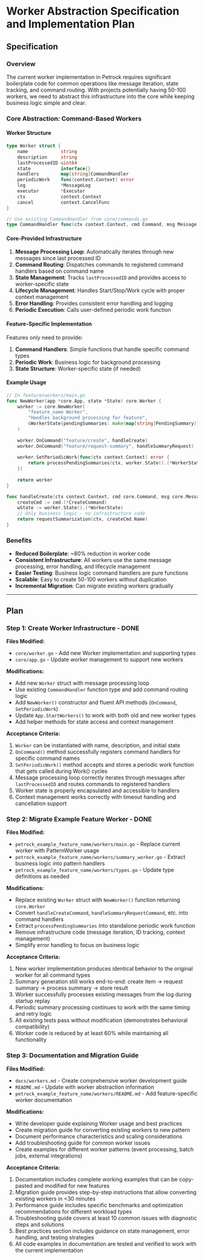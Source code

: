 # Worker Abstraction Specification and Implementation Plan

## Specification

### Overview

The current worker implementation in Petrock requires significant boilerplate code for common operations like message iteration, state tracking, and command routing. With projects potentially having 50-100 workers, we need to abstract this infrastructure into the core while keeping business logic simple and clear.

### Core Abstraction: Command-Based Workers

#### Worker Structure
```go
type Worker struct {
    name            string
    description     string
    lastProcessedID uint64
    state           interface{}
    handlers        map[string]CommandHandler
    periodicWork    func(context.Context) error
    log             *MessageLog
    executor        *Executor
    ctx             context.Context
    cancel          context.CancelFunc
}

// Use existing CommandHandler from core/commands.go
type CommandHandler func(ctx context.Context, cmd Command, msg Message) error
```

#### Core-Provided Infrastructure
1. **Message Processing Loop**: Automatically iterates through new messages since last processed ID
2. **Command Routing**: Dispatches commands to registered command handlers based on command name
3. **State Management**: Tracks `lastProcessedID` and provides access to worker-specific state
4. **Lifecycle Management**: Handles Start/Stop/Work cycle with proper context management
5. **Error Handling**: Provides consistent error handling and logging
6. **Periodic Execution**: Calls user-defined periodic work function

#### Feature-Specific Implementation
Features only need to provide:
1. **Command Handlers**: Simple functions that handle specific command types
2. **Periodic Work**: Business logic for background processing
3. **State Structure**: Worker-specific state (if needed)

#### Example Usage
```go
// In feature/workers/main.go
func NewWorker(app *core.App, state *State) core.Worker {
    worker := core.NewWorker(
        "feature_name Worker",
        "Handles background processing for feature",
        &WorkerState{pendingSummaries: make(map[string]PendingSummary)},
    )
    
    worker.OnCommand("feature/create", handleCreate)
    worker.OnCommand("feature/request-summary", handleSummaryRequest)
    
    worker.SetPeriodicWork(func(ctx context.Context) error {
        return processPendingSummaries(ctx, worker.State().(*WorkerState))
    })
    
    return worker
}

func handleCreate(ctx context.Context, cmd core.Command, msg core.Message) error {
    createCmd := cmd.(*CreateCommand)
    wState := worker.State().(*WorkerState)
    // Only business logic - no infrastructure code
    return requestSummarization(ctx, createCmd.Name)
}
```

### Benefits
- **Reduced Boilerplate**: ~80% reduction in worker code
- **Consistent Infrastructure**: All workers use the same message processing, error handling, and lifecycle management
- **Easier Testing**: Business logic command handlers are pure functions
- **Scalable**: Easy to create 50-100 workers without duplication
- **Incremental Migration**: Can migrate existing workers gradually

---

## Plan

### Step 1: Create Worker Infrastructure - DONE
**Files Modified:**
- `core/worker.go` - Add new Worker implementation and supporting types
- `core/app.go` - Update worker management to support new workers

**Modifications:**
- Add new `Worker` struct with message processing loop
- Use existing `CommandHandler` function type and add command routing logic
- Add `NewWorker()` constructor and fluent API methods (`OnCommand`, `SetPeriodicWork`)
- Update `App.StartWorkers()` to work with both old and new worker types
- Add helper methods for state access and context management

**Acceptance Criteria:**
1. `Worker` can be instantiated with name, description, and initial state
2. `OnCommand()` method successfully registers command handlers for specific command names
3. `SetPeriodicWork()` method accepts and stores a periodic work function that gets called during Work() cycles
4. Message processing loop correctly iterates through messages after `lastProcessedID` and routes commands to registered handlers
5. Worker state is properly encapsulated and accessible to handlers
6. Context management works correctly with timeout handling and cancellation support

### Step 2: Migrate Example Feature Worker - DONE
**Files Modified:**
- `petrock_example_feature_name/workers/main.go` - Replace current worker with PatternWorker usage
- `petrock_example_feature_name/workers/summary_worker.go` - Extract business logic into pattern handlers
- `petrock_example_feature_name/workers/types.go` - Update type definitions as needed

**Modifications:**
- Replace existing `Worker` struct with `NewWorker()` function returning `core.Worker`
- Convert `handleCreateCommand`, `handleSummaryRequestCommand`, etc. into command handlers
- Extract `processPendingSummaries` into standalone periodic work function
- Remove infrastructure code (message iteration, ID tracking, context management)
- Simplify error handling to focus on business logic

**Acceptance Criteria:**
1. New worker implementation produces identical behavior to the original worker for all command types
2. Summary generation still works end-to-end: create item → request summary → process summary → store result
3. Worker successfully processes existing messages from the log during startup replay
4. Periodic summary processing continues to work with the same timing and retry logic
5. All existing tests pass without modification (demonstrates behavioral compatibility)
6. Worker code is reduced by at least 60% while maintaining all functionality

### Step 3: Documentation and Migration Guide
**Files Modified:**
- `docs/workers.md` - Create comprehensive worker development guide
- `README.md` - Update with worker abstraction information
- `petrock_example_feature_name/workers/README.md` - Add feature-specific worker documentation

**Modifications:**
- Write developer guide explaining Worker usage and best practices
- Create migration guide for converting existing workers to new pattern
- Document performance characteristics and scaling considerations
- Add troubleshooting guide for common worker issues
- Create examples for different worker patterns (event processing, batch jobs, external integrations)

**Acceptance Criteria:**
1. Documentation includes complete working examples that can be copy-pasted and modified for new features
2. Migration guide provides step-by-step instructions that allow converting existing workers in <30 minutes
3. Performance guide includes specific benchmarks and optimization recommendations for different workload types
4. Troubleshooting guide covers at least 10 common issues with diagnostic steps and solutions
5. Best practices section includes guidance on state management, error handling, and testing strategies
6. All code examples in documentation are tested and verified to work with the current implementation
